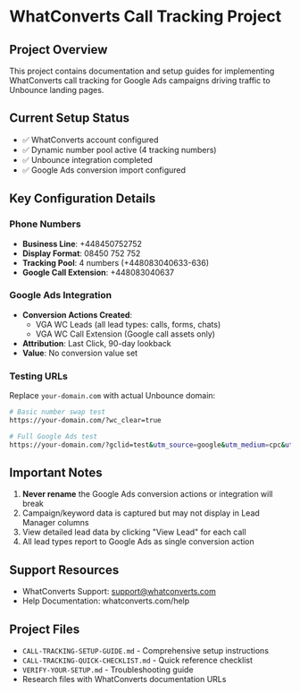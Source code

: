 # WhatConverts Call Tracking Project

## Project Overview
This project contains documentation and setup guides for implementing WhatConverts call tracking for Google Ads campaigns driving traffic to Unbounce landing pages.

## Current Setup Status
- ✅ WhatConverts account configured
- ✅ Dynamic number pool active (4 tracking numbers)
- ✅ Unbounce integration completed
- ✅ Google Ads conversion import configured

## Key Configuration Details

### Phone Numbers
- **Business Line**: +448450752752
- **Display Format**: 08450 752 752
- **Tracking Pool**: 4 numbers (+448083040633-636)
- **Google Call Extension**: +448083040637

### Google Ads Integration
- **Conversion Actions Created**:
  - VGA WC Leads (all lead types: calls, forms, chats)
  - VGA WC Call Extension (Google call assets only)
- **Attribution**: Last Click, 90-day lookback
- **Value**: No conversion value set

### Testing URLs
Replace `your-domain.com` with actual Unbounce domain:

```bash
# Basic number swap test
https://your-domain.com/?wc_clear=true

# Full Google Ads test
https://your-domain.com/?gclid=test&utm_source=google&utm_medium=cpc&utm_campaign=test-campaign&utm_keyword=test-keyword&wc_clear=true
```

## Important Notes
1. **Never rename** the Google Ads conversion actions or integration will break
2. Campaign/keyword data is captured but may not display in Lead Manager columns
3. View detailed lead data by clicking "View Lead" for each call
4. All lead types report to Google Ads as single conversion action

## Support Resources
- WhatConverts Support: support@whatconverts.com
- Help Documentation: whatconverts.com/help

## Project Files
- `CALL-TRACKING-SETUP-GUIDE.md` - Comprehensive setup instructions
- `CALL-TRACKING-QUICK-CHECKLIST.md` - Quick reference checklist
- `VERIFY-YOUR-SETUP.md` - Troubleshooting guide
- Research files with WhatConverts documentation URLs